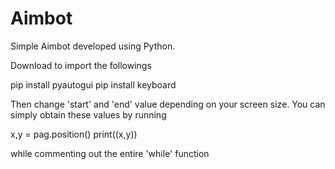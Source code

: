 # Aimbot

Simple Aimbot developed using Python.

Download to import the followings

pip install pyautogui
pip install keyboard

Then change 'start' and 'end' value depending on your screen size.
You can simply obtain these values by running

x,y = pag.position()
print((x,y))

while commenting out the entire 'while' function
